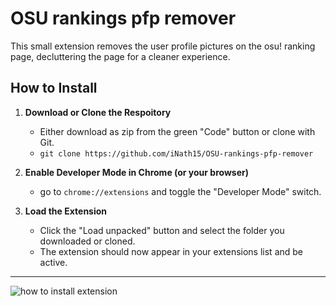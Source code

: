 # OSU rankings pfp remover

This small extension removes the user profile pictures on the osu! ranking page, decluttering the page for a cleaner experience.

## How to Install
1. **Download or Clone the Respoitory**
    - Either download as zip from the green "Code" button or clone with Git.
    - `git clone https://github.com/iNath15/OSU-rankings-pfp-remover`

2. **Enable Developer Mode in Chrome (or your browser)**
    - go to `chrome://extensions` and toggle the "Developer Mode" switch.

3. **Load the Extension**
    - Click the "Load unpacked" button and select the folder you downloaded or cloned.
    - The extension should now appear in your extensions list and be active.
---
![how to install extension](https://github.com/user-attachments/assets/07128c1b-9828-4610-beed-75b7a541e8f5)
